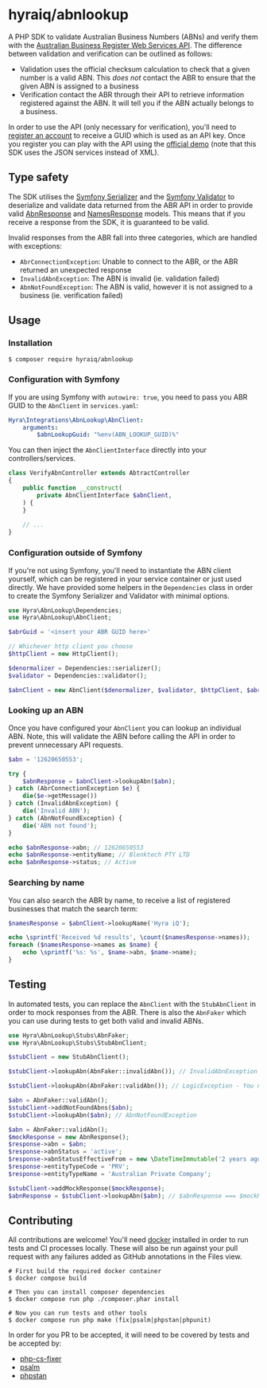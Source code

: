 hyraiq/abnlookup
================

A PHP SDK to validate Australian Business Numbers (ABNs) and verify them with the 
[Australian Business Register Web Services API](https://abr.business.gov.au/Tools/WebServices).
The difference between validation and verification can be outlined as follows:

- Validation uses the official checksum calculation to check that a given number is a valid ABN. This _does not_ contact
    the ABR to ensure that the given ABN is assigned to a business
- Verification contact the ABR through their API to retrieve information registered against the ABN. It will tell you
    if the ABN actually belongs to a business.

In order to use the API (only necessary for verification), you'll need to 
[register an account](https://abr.business.gov.au/Tools/WebServices) to receive a GUID which is used as an API key. 
Once you register you can play with the API using the [official demo](https://abr.business.gov.au/json/) 
(note that this SDK uses the JSON services instead of XML).


## Type safety

The SDK utilises the [Symfony Serializer](https://symfony.com/doc/current/components/serializer.html) and the
[Symfony Validator](https://symfony.com/doc/current/components/validator.html) to deserialize and validate data returned
from the ABR API in order to provide valid [AbnResponse](./src/Model/AbnResponse.php) and 
[NamesResponse](./src/Model/NamesResponse.php) models. This means that if you receive a response from the SDK, it is 
guaranteed to be valid. 

Invalid responses from the ABR fall into three categories, which are handled with exceptions:

- `AbrConnectionException`: Unable to connect to the ABR, or the ABR returned an unexpected response
- `InvalidAbnException`: The ABN is invalid (ie. validation failed)
- `AbnNotFoundException`: The ABN is valid, however it is not assigned to a business (ie. verification failed)


## Usage

### Installation

```shell
$ composer require hyraiq/abnlookup
```

### Configuration with Symfony
If you are using Symfony with `autowire: true`, you need to pass you ABR GUID to the `AbnClient` in `services.yaml`:

```yaml
Hyra\Integrations\AbnLookup\AbnClient:
    arguments:
        $abnLookupGuid: "%env(ABN_LOOKUP_GUID)%"
```

You can then inject the `AbnClientInterface` directly into your controllers/services.

```php
class VerifyAbnController extends AbtractController
{
    public function __construct(
        private AbnClientInterface $abnClient,
    ) {
    }
    
    // ...  
}
```

### Configuration outside of Symfony

If you're not using Symfony, you'll need to instantiate the ABN client yourself, which can be registered in your service
container or just used directly. We have provided some helpers in the `Dependencies` class in order to create the
Symfony Serializer and Validator with minimal options.

```php
use Hyra\AbnLookup\Dependencies;
use Hyra\AbnLookup\AbnClient;

$abrGuid = '<insert your ABR GUID here>'

// Whichever http client you choose
$httpClient = new HttpClient();

$denormalizer = Dependencies::serializer();
$validator = Dependencies::validator();

$abnClient = new AbnClient($denormalizer, $validator, $httpClient, $abrGuid);
```

### Looking up an ABN

Once you have configured your `AbnClient` you can lookup an individual ABN. Note, this will validate the ABN before
calling the API in order to prevent unnecessary API requests.

```php
$abn = '12620650553';

try {
    $abnResponse = $abnClient->lookupAbn($abn);
} catch (AbrConnectionException $e) {
    die($e->getMessage())
} catch (InvalidAbnException) {
    die('Invalid ABN');
} catch (AbnNotFoundException) {
    die('ABN not found');
}

echo $abnResponse->abn; // 12620650553
echo $abnResponse->entityName; // Blenktech PTY LTD
echo $abnResponse->status; // Active
```

### Searching by name

You can also search the ABR by name, to receive a list of registered businesses that match the search term:

```php
$namesResponse = $abnClient->lookupName('Hyra iQ');

echo \sprintf('Received %d results', \count($namesResponse->names));
foreach ($namesResponse->names as $name) {
    echo \sprintf('%s: %s', $name->abn, $name->name);
}
```

## Testing

In automated tests, you can replace the `AbnClient` with the `StubAbnClient` in order to mock responses from the ABR.
There is also the `AbnFaker` which you can use during tests to get both valid and invalid ABNs.

```php
use Hyra\AbnLookup\Stubs\AbnFaker;
use Hyra\AbnLookup\Stubs\StubAbnClient;

$stubClient = new StubAbnClient();

$stubClient->lookupAbn(AbnFaker::invalidAbn()); // InvalidAbnException - Note, the stub still uses the validator

$stubClient->lookupAbn(AbnFaker::validAbn()); // LogicException - You need to tell the stub how to respond to specific queries

$abn = AbnFaker::validAbn();
$stubClient->addNotFoundAbns($abn);
$stubClient->lookupAbn($abn); // AbnNotFoundException

$abn = AbnFaker::validAbn();
$mockResponse = new AbnResponse();
$response->abn = $abn;
$response->abnStatus = 'active';
$response->abnStatusEffectiveFrom = new \DateTimeImmutable('2 years ago');
$response->entityTypeCode = 'PRV';
$response->entityTypeName = 'Australian Private Company';

$stubClient->addMockResponse($mockResponse);
$abnResponse = $stubClient->lookupAbn($abn); // $abnResponse === $mockResponse
```


## Contributing

All contributions are welcome! You'll need [docker](https://docs.docker.com/engine/install/) installed in order to
run tests and CI processes locally. These will also be run against your pull request with any failures added as
GitHub annotations in the Files view.

```shell
# First build the required docker container
$ docker compose build

# Then you can install composer dependencies
$ docker compose run php ./composer.phar install

# Now you can run tests and other tools
$ docker compose run php make (fix|psalm|phpstan|phpunit)
```

In order for you PR to be accepted, it will need to be covered by tests and be accepted by:

- [php-cs-fixer](https://github.com/FriendsOfPhp/PHP-CS-Fixer)
- [psalm](https://github.com/vimeo/psalm/)
- [phpstan](https://github.com/phpstan/phpstan)
